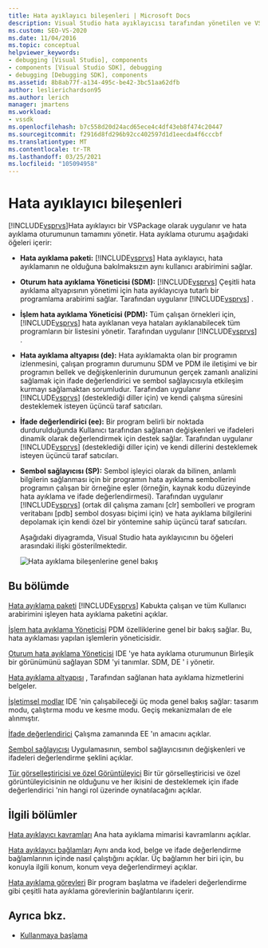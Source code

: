 ```yaml
---
title: Hata ayıklayıcı bileşenleri | Microsoft Docs
description: Visual Studio hata ayıklayıcısı tarafından yönetilen ve VSPackage olarak uygulanan bir hata ayıklama oturumu oluşturan öğeler hakkında bilgi edinin.
ms.custom: SEO-VS-2020
ms.date: 11/04/2016
ms.topic: conceptual
helpviewer_keywords:
- debugging [Visual Studio], components
- components [Visual Studio SDK], debugging
- debugging [Debugging SDK], components
ms.assetid: 8b8ab77f-a134-495c-be42-3bc51aa62dfb
author: leslierichardson95
ms.author: lerich
manager: jmartens
ms.workload:
- vssdk
ms.openlocfilehash: b7c558d20d24acd65ece4c4df43eb8f474c20447
ms.sourcegitcommit: f2916d8fd296b92cc402597d1d1eecda4f6cccbf
ms.translationtype: MT
ms.contentlocale: tr-TR
ms.lasthandoff: 03/25/2021
ms.locfileid: "105094958"
---
```

# <a name="debugger-components"></a>Hata ayıklayıcı bileşenleri
[!INCLUDE[vsprvs](../../code-quality/includes/vsprvs_md.md)]Hata ayıklayıcı bir VSPackage olarak uygulanır ve hata ayıklama oturumunun tamamını yönetir. Hata ayıklama oturumu aşağıdaki öğeleri içerir:

- **Hata ayıklama paketi:** [!INCLUDE[vsprvs](../../code-quality/includes/vsprvs_md.md)] Hata ayıklayıcı, hata ayıklamanın ne olduğuna bakılmaksızın aynı kullanıcı arabirimini sağlar.

- **Oturum hata ayıklama Yöneticisi (SDM):** [!INCLUDE[vsprvs](../../code-quality/includes/vsprvs_md.md)] Çeşitli hata ayıklama altyapısının yönetimi için hata ayıklayıcıya tutarlı bir programlama arabirimi sağlar. Tarafından uygulanır [!INCLUDE[vsprvs](../../code-quality/includes/vsprvs_md.md)] .

- **İşlem hata ayıklama Yöneticisi (PDM):** Tüm çalışan örnekleri için, [!INCLUDE[vsprvs](../../code-quality/includes/vsprvs_md.md)] hata ayıklanan veya hataları ayıklanabilecek tüm programların bir listesini yönetir. Tarafından uygulanır [!INCLUDE[vsprvs](../../code-quality/includes/vsprvs_md.md)] .

- **Hata ayıklama altyapısı (de):** Hata ayıklamakta olan bir programın izlenmesini, çalışan programın durumunu SDM ve PDM ile iletişimi ve bir programın bellek ve değişkenlerinin durumunun gerçek zamanlı analizini sağlamak için ifade değerlendirici ve sembol sağlayıcısıyla etkileşim kurmayı sağlamaktan sorumludur. Tarafından uygulanır [!INCLUDE[vsprvs](../../code-quality/includes/vsprvs_md.md)] (desteklediği diller için) ve kendi çalışma süresini desteklemek isteyen üçüncü taraf satıcıları.

- **İfade değerlendirici (ee):** Bir program belirli bir noktada durdurulduğunda Kullanıcı tarafından sağlanan değişkenleri ve ifadeleri dinamik olarak değerlendirmek için destek sağlar. Tarafından uygulanır [!INCLUDE[vsprvs](../../code-quality/includes/vsprvs_md.md)] (desteklediği diller için) ve kendi dillerini desteklemek isteyen üçüncü taraf satıcıları.

- **Sembol sağlayıcısı (SP):** Sembol işleyici olarak da bilinen, anlamlı bilgilerin sağlanması için bir programın hata ayıklama sembollerini programın çalışan bir örneğine eşler (örneğin, kaynak kodu düzeyinde hata ayıklama ve ifade değerlendirmesi). Tarafından uygulanır [!INCLUDE[vsprvs](../../code-quality/includes/vsprvs_md.md)] (ortak dil çalışma zamanı [clr] sembolleri ve program veritabanı [pdb] sembol dosyası biçimi için) ve hata ayıklama bilgilerini depolamak için kendi özel bir yöntemine sahip üçüncü taraf satıcıları.

  Aşağıdaki diyagramda, Visual Studio hata ayıklayıcının bu öğeleri arasındaki ilişki gösterilmektedir.

  ![Hata ayıklama bileşenlerine genel bakış](../../extensibility/debugger/media/dbugcompovrview.gif "DBugCompOvrview")

## <a name="in-this-section"></a>Bu bölümde
 [Hata ayıklama paketi](../../extensibility/debugger/debug-package.md) [!INCLUDE[vsprvs](../../code-quality/includes/vsprvs_md.md)] Kabukta çalışan ve tüm Kullanıcı arabirimini işleyen hata ayıklama paketini açıklar.

 [İşlem hata ayıklama Yöneticisi](../../extensibility/debugger/process-debug-manager.md) PDM özelliklerine genel bir bakış sağlar. Bu, hata ayıklaması yapılan işlemlerin yöneticisidir.

 [Oturum hata ayıklama Yöneticisi](../../extensibility/debugger/session-debug-manager.md) IDE 'ye hata ayıklama oturumunun Birleşik bir görünümünü sağlayan SDM 'yi tanımlar. SDM, DE ' i yönetir.

 [Hata ayıklama altyapısı](../../extensibility/debugger/debug-engine.md) , Tarafından sağlanan hata ayıklama hizmetlerini belgeler.

 [İşletimsel modlar](../../extensibility/debugger/operational-modes.md) IDE 'nin çalışabileceği üç moda genel bakış sağlar: tasarım modu, çalıştırma modu ve kesme modu. Geçiş mekanizmaları de ele alınmıştır.

 [İfade değerlendirici](../../extensibility/debugger/expression-evaluator.md) Çalışma zamanında EE 'ın amacını açıklar.

 [Sembol sağlayıcısı](../../extensibility/debugger/symbol-provider.md) Uygulamasının, sembol sağlayıcısının değişkenleri ve ifadeleri değerlendirme şeklini açıklar.

 [Tür görselleştiricisi ve özel Görüntüleyici](../../extensibility/debugger/type-visualizer-and-custom-viewer.md) Bir tür görselleştiricisi ve özel görüntüleyicisinin ne olduğunu ve her ikisini de desteklemek için ifade değerlendirici 'nin hangi rol üzerinde oynatılacağını açıklar.

## <a name="related-sections"></a>İlgili bölümler
 [Hata ayıklayıcı kavramları](../../extensibility/debugger/debugger-concepts.md) Ana hata ayıklama mimarisi kavramlarını açıklar.

 [Hata ayıklayıcı bağlamları](../../extensibility/debugger/debugger-contexts.md) Aynı anda kod, belge ve ifade değerlendirme bağlamlarının içinde nasıl çalıştığını açıklar. Üç bağlamın her biri için, bu konuyla ilgili konum, konum veya değerlendirmeyi açıklar.

 [Hata ayıklama görevleri](../../extensibility/debugger/debugging-tasks.md) Bir program başlatma ve ifadeleri değerlendirme gibi çeşitli hata ayıklama görevlerinin bağlantılarını içerir.

## <a name="see-also"></a>Ayrıca bkz.
- [Kullanmaya başlama](../../extensibility/debugger/getting-started-with-debugger-extensibility.md)
